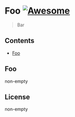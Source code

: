 # Foo [![Awesome](https://awesome.re/badge-flat2.svg)](https://github.com/sindresorhus/awesome)

> Bar

## Contents

- [Foo](#foo)

## Foo

non-empty

## License

non-empty
